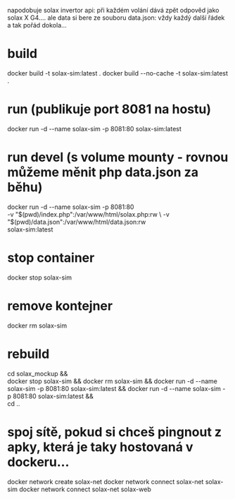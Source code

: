 napodobuje solax invertor api: při každém volání dává zpět odpověd jako solax X G4....
ale data si bere ze souboru data.json: vždy každý další řádek a tak pořád dokola...

# build
docker build -t solax-sim:latest .
docker build --no-cache -t solax-sim:latest .

# run (publikuje port 8081 na hostu)
docker run -d --name solax-sim -p 8081:80 solax-sim:latest

# run devel (s volume mounty - rovnou můžeme měnit php  data.json za běhu) 
docker run -d --name solax-sim -p 8081:80 \
  -v "$(pwd)/index.php":/var/www/html/solax.php:rw \
  -v "$(pwd)/data.json":/var/www/html/data.json:rw \
  solax-sim:latest

# stop container
docker stop solax-sim

# remove kontejner
docker rm solax-sim


# rebuild
cd solax_mockup && \
docker stop solax-sim && docker rm solax-sim && docker run -d --name solax-sim -p 8081:80 solax-sim:latest && docker run -d --name solax-sim -p 8081:80 solax-sim:latest && \
cd ..


# spoj sítě, pokud si chceš pingnout z apky, která je taky hostovaná v dockeru...
docker network create solax-net
docker network connect solax-net solax-sim
docker network connect solax-net solax-web
